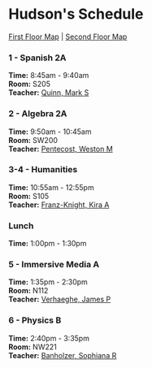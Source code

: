 # Hudson's Schedule

[First Floor Map](Ballard1.jpg) | [Second Floor Map](Ballard2.jpg)

### 1 - Spanish 2A

**Time:** 8:45am - 9:40am  
**Room:** S205  
**Teacher:** [Quinn, Mark S](msquinn@seattleschools.org)

### 2 - Algebra 2A

**Time:** 9:50am - 10:45am  
**Room:** SW200  
**Teacher:** [Pentecost, Weston M](wmpentecost@seattleschools.org)

### 3-4 - Humanities

**Time:** 10:55am - 12:55pm  
**Room:** S105  
**Teacher:** [Franz-Knight, Kira A](kafranzknigh@seattleschools.org)

### Lunch

**Time:** 1:00pm - 1:30pm

### 5 - Immersive Media A

**Time:** 1:35pm - 2:30pm  
**Room:** N112  
**Teacher:** [Verhaeghe, James P](jpverhaeghe@seattleschools.org)

### 6 - Physics B

**Time:** 2:40pm - 3:35pm  
**Room:** NW221  
**Teacher:** [Banholzer, Sophiana R](srbanholzer@seattleschools.org)
